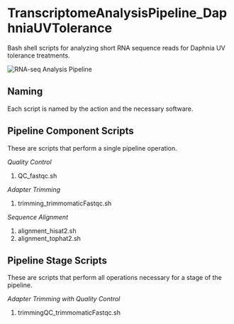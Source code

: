 # TranscriptomeAnalysisPipeline_DaphniaUVTolerance
Bash shell scripts for analyzing short RNA sequence reads for Daphnia UV tolerance treatments.

![RNA-seq Analysis Pipeline](/Users/brookse/Desktop/RNASeq_Workflow_DmelUV.png)

## Naming
Each script is named by the action and the necessary software.

## Pipeline Component Scripts
These are scripts that perform a single pipeline operation.

*Quality Control*
1. QC_fastqc.sh

*Adapter Trimming*
1. trimming_trimmomaticFastqc.sh

*Sequence Alignment*
1. alignment_hisat2.sh
2. alignment_tophat2.sh

## Pipeline Stage Scripts
These are scripts that perform all operations necessary for a stage of the pipeline.

*Adapter Trimming with Quality Control*
1. trimmingQC_trimmomaticFastqc.sh
